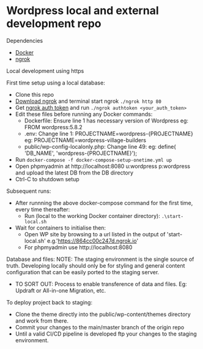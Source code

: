 # Wordpress local and external development repo

Dependencies
- [Docker](https://docs.docker.com/engine/install/)
- [ngrok](https://ngrok.com)

Local development using https

First time setup using a local database:
- Clone this repo
- [Download ngrok](https://ngrok.com/download) and terminal start ngrok `./ngrok http 80`
- Get [ngrok auth token](https://dashboard.ngrok.com/signup) and run `./ngrok authtoken <your_auth_token>`
- Edit these files before running any Docker commands:
	- Dockerfile: Ensure line 1 has necessary version of Wordpress eg: FROM wordpress:5.8.2
	- .env: Change line 1: PROJECTNAME=wordpress-{PROJECTNAME}
	  eg: PROJECTNAME=wordpress-village-builders
	- public/wp-config-localonly.php: Change line 49: 
	  eg: define( 'DB_NAME', 'wordpress-{PROJECTNAME}');
- Run `docker-compose -f docker-compose-setup-onetime.yml up`
- Open phpmyadmin at http://localhost:8080 u:wordpress p:wordpress and upload the latest DB from the DB directory
- Ctrl-C to shutdown setup

Subsequent runs:
- After runnning the above docker-compose command for the first time, every time thereafter:
	- Run (local to the working Docker container directory): `.\start-local.sh`
- Wait for containers to initialise then:
	- Open WP site by browsing to a url listed in the output of 'start-local.sh' e.g.'https://864cc00c247d.ngrok.io' 
	- For phpmyadmin use http://localhost:8080 

Database and files:
NOTE: The staging environment is the single source of truth. Developing locally should only be for styling and general content configuration that can be easily ported to the staging server.
- TO SORT OUT: Process to enable transference of data and files. Eg: Updraft or All-in-one Migration, etc.

To deploy project back to staging:
- Clone the theme directly into the public/wp-content/themes directory and work from there.
- Commit your changes to the main/master branch of the origin repo
- Until a valid CI/CD pipeline is developed ftp your changes to the staging environment.
